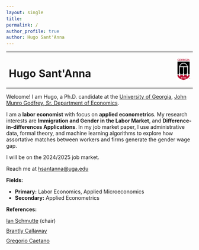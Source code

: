 ```yaml
---
layout: single
title: 
permalink: /
author_profile: true
author: Hugo Sant'Anna
---
```


<table style="width: 100%;">
  <tr>
    <td style="width: 90%; border-bottom:0px;"><h1>Hugo Sant'Anna</h1></td>
    <td style="width: 10%; border-bottom:0px;"><img src="assets/images/uga-logo.png"/></td>
  </tr>
</table>

Welcome! I am Hugo, a Ph.D. candidate at the [University of Georgia](https://www.uga.edu/), [John Munro Godfrey, Sr. Department of Economics](https://www.terry.uga.edu/economics/).


I am a **labor economist** with focus on **applied econometrics**. My research interests are **Immigration and Gender in the Labor Market**, and **Difference-in-differences Applications**. In my job market paper, I use administrative data, formal theory, and machine learning algorithms to explore how assortative matches between workers and firms generate the gender wage gap.

I will be on the 2024/2025 job market.

Reach me at <a href="mailto:hsantanna@uga.edu">hsantanna@uga.edu</a>

**Fields:**

- **Primary:** Labor Economics, Applied Microeconomics
- **Secondary:** Applied Econometrics

**References:**
<div>
  <div style="margin-bottom: 10px;">
    <a href="https://ianschmutte.org/" target="_blank">Ian Schmutte</a> (chair)<br> 
  </div>
  <div style="margin-bottom: 10px;">
    <a href="https://bcallaway11.github.io/" target="_blank">Brantly Callaway</a><br>
  </div>
  <div>
    <a href="http://www.gregoriocaetano.net/" target="_blank">Gregorio Caetano</a><br>
  </div>
</div>

<br>
